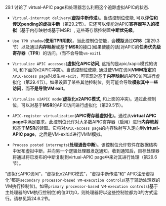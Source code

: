 
29.1 讨论了 virtual-APIC page和处理器怎么利用这个追踪虚拟APIC的状态.

* `Virtual-interrupt delivery`(**虚拟中断传递**)。当该控制位使能, 可以**评估和传送pending的虚拟中断**（第29.2节）。它还可以使能对APIC**寄存器写入的模拟**（基于内存映射或基于MSR）, 这些寄存器控制着**中断优先级**。

* `Use TPR shadow`(**使用TPR阴影**)。当此控制位使能，会**模拟**通过**CR8**（第29.3节）以及通过**内存映射**或基于**MSR**的接口(如果使能的话)对APIC的**任务优先级寄存器**（**TPR**）的访问。(而不会导致`vm-exit`).

* `Virtualize APIC accesses`(**虚拟化APIC访问**, 这指的是apic/xapic模式的访问, 和下面的x2APIC冲突)。当该控制位使能, 通过使VM在访问**VMM指定**的`APIC-access page`时发生`vm-exit`，可实现对基于**内存映射**的APIC访问进行虚拟化（第29.4节）。如果设置了某些其他控制位，则可能会导致**模拟其中一些访问**，而**不是导致VM exit**。

* `Virtualize x2APIC mode`(**虚拟化x2APIC模式**, 和上面的冲突)。通过此控制位，可以对基于**MSR**的APIC访问进行虚拟化（第29.5节）。

* `APIC-register virtualization`(**APIC寄存器虚拟化**)。通过从**virtual APIC page**中满足要求，此控制位允许对大多数APIC寄存器（启用）进行**内存映射**和基于**MSR**的读取。它将对`APIC-access page`的内存映射写入定向到**virtual-APIC page**，之后是VM-exit以进行VMM模拟。

* `Process posted interrupts`(**处理通告中断**)。该控制位允许软件在数据结构中发布虚拟中断，并向另一个逻辑处理器发送通知。收到通知后，目标处理器将通过将已发布的中断复制到virtual-APIC page中来对其进行处理（第29.6节）。

“虚拟化APIC访问”，“虚拟化x2APIC模式”，“虚拟中断传递”和“ APIC注册虚拟化”都是`secondary processor-based VM-execution controls`(基于辅助处理器的VM执行控制位)。如果`primary processor-based VM-execution controls`(基于主处理器的VM执行控制位)的位31为0，则处理器将以这些控制位都为0的方式运行。请参见第24.6.2节。